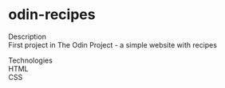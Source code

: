 # odin-recipes

Description  
First project in The Odin Project - a simple website with recipes

Technologies  
HTML  
CSS